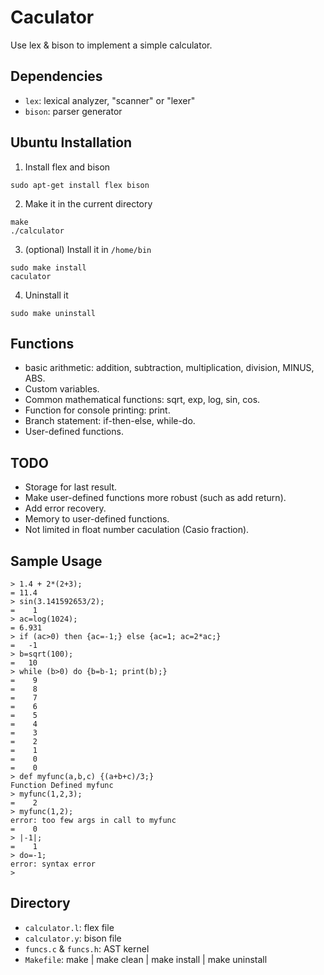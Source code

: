 Caculator
=========
Use lex & bison to implement a simple calculator.
## Dependencies
  - `lex`: lexical analyzer, "scanner" or "lexer"
  - `bison`: parser generator

## Ubuntu Installation
  1. Install flex and bison
```
sudo apt-get install flex bison
 ```
  2. Make it in the current directory
```
make
./calculator
```
  3. (optional) Install it in `/home/bin`
```
sudo make install
caculator
```
  4. Uninstall it
```
sudo make uninstall
```
## Functions
  - basic arithmetic: addition, subtraction, multiplication, division, MINUS, ABS.
  - Custom variables.
  - Common mathematical functions: sqrt, exp, log, sin, cos.
  - Function for console printing: print.
  - Branch statement: if-then-else, while-do.
  - User-defined functions.
## TODO
  - Storage for last result.
  - Make user-defined functions more robust (such as add return).
  - Add error recovery.
  - Memory to user-defined functions.
  - Not limited in float number caculation (Casio fraction).

## Sample Usage
```
> 1.4 + 2*(2+3);
= 11.4
> sin(3.141592653/2);
=    1
> ac=log(1024);
= 6.931
> if (ac>0) then {ac=-1;} else {ac=1; ac=2*ac;} 
=   -1
> b=sqrt(100);
=   10
> while (b>0) do {b=b-1; print(b);}
=    9
=    8
=    7
=    6
=    5
=    4
=    3
=    2
=    1
=    0
=    0
> def myfunc(a,b,c) {(a+b+c)/3;}
Function Defined myfunc
> myfunc(1,2,3);
=    2
> myfunc(1,2);
error: too few args in call to myfunc
=    0
> |-1|;
=    1
> do=-1;
error: syntax error
> 
```
## Directory
  - `calculator.l`: flex file
  - `calculator.y`: bison file
  - `funcs.c` & `funcs.h`: AST kernel
  - `Makefile`: make | make clean | make install | make uninstall

